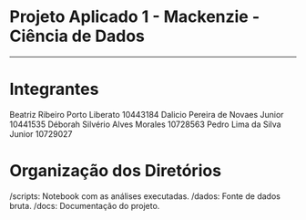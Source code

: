 # Projeto Aplicado 1 - Mackenzie - Ciência de Dados

---

# Integrantes

Beatriz Ribeiro Porto Liberato 10443184
Dalicio Pereira de Novaes Junior 10441535
Déborah Silvério Alves Morales 10728563
Pedro Lima da Silva Junior 10729027

# Organização dos Diretórios

/scripts: Notebook com as análises executadas.
/dados: Fonte de dados bruta.
/docs: Documentação do projeto.

